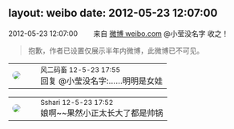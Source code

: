 layout: weibo
date: 2012-05-23 12:07:00
---
<meta name="referrer" content="no-referrer" />

2012-05-23 12:07:00  &nbsp;&nbsp;&nbsp;&nbsp;&nbsp;&nbsp; 来自 <a href="http://weibo.com/" rel="nofollow">微博 weibo.com</a>
@小莹没名字 收之！
>  抱歉，作者已设置仅展示半年内微博，此微博已不可见。 ​​​

<table style="width: 100%;">
  <tr>
    <td style="width: 40px;"><img style="border-radius:50%" src="https://tva3.sinaimg.cn/crop.0.0.639.639.50/6d2a6003jw8f3idy69w2gj20hs0hrt9g.jpg?KID=imgbed,tva&Expires=1624467298&ssig=OgEx5X2DGi"></td>
    <td colspan="2"><small>风二码畜 12-5-23 17:55</small><br/>回复 @小莹没名字:……明明是女娃</td>
  </tr>
</table>

<table style="width: 100%;">
  <tr>
    <td style="width: 40px;"><img style="border-radius:50%" src="https://tva1.sinaimg.cn/crop.0.0.180.180.50/633fe75ejw1e8qgp5bmzyj2050050aa8.jpg?KID=imgbed,tva&Expires=1624467298&ssig=uNUqW3nkaF"></td>
    <td colspan="2"><small>Sshari 12-5-23 17:52</small><br/>娘啊~~果然小正太长大了都是帅锅</td>
  </tr>
</table>
